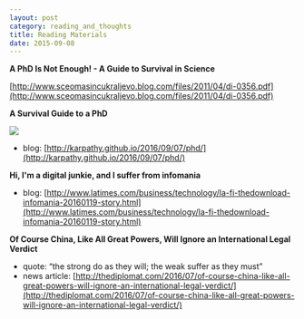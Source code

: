 ```yaml
---
layout: post
category: reading_and_thoughts
title: Reading Materials
date: 2015-09-08
---
```


**A PhD Is Not Enough! - A Guide to Survival in Science**

[http://www.sceomasincukraljevo.blog.com/files/2011/04/di-0356.pdf](http://www.sceomasincukraljevo.blog.com/files/2011/04/di-0356.pdf)

**A Survival Guide to a PhD**

![](http://karpathy.github.io/assets/phd/phds.jpg)

- blog: [http://karpathy.github.io/2016/09/07/phd/](http://karpathy.github.io/2016/09/07/phd/)

**Hi, I'm a digital junkie, and I suffer from infomania**

- blog: [http://www.latimes.com/business/technology/la-fi-thedownload-infomania-20160119-story.html](http://www.latimes.com/business/technology/la-fi-thedownload-infomania-20160119-story.html)

**Of Course China, Like All Great Powers, Will Ignore an International Legal Verdict**

- quote: “the strong do as they will; the weak suffer as they must”
- news article: [http://thediplomat.com/2016/07/of-course-china-like-all-great-powers-will-ignore-an-international-legal-verdict/](http://thediplomat.com/2016/07/of-course-china-like-all-great-powers-will-ignore-an-international-legal-verdict/)
